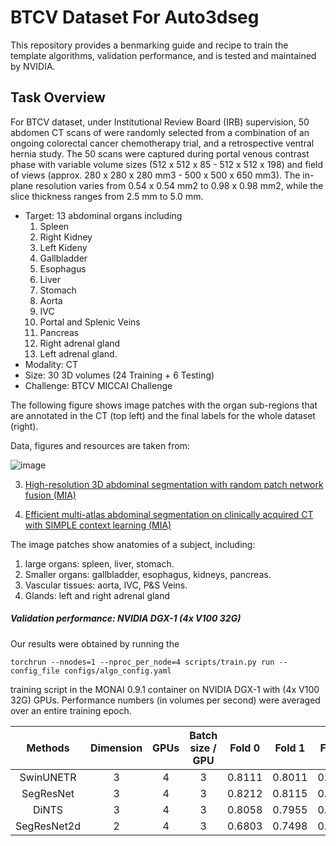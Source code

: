 # BTCV Dataset For Auto3dseg

This repository provides a benmarking guide and recipe to train the template algorithms, validation performance, and is tested and maintained by NVIDIA.


## Task Overview

For BTCV dataset, under Institutional Review Board (IRB) supervision, 50 abdomen CT scans of were randomly selected from a combination of an ongoing colorectal cancer chemotherapy trial, and a retrospective ventral hernia study. The 50 scans were captured during portal venous contrast phase with variable volume sizes (512 x 512 x 85 - 512 x 512 x 198) and field of views (approx. 280 x 280 x 280 mm3 - 500 x 500 x 650 mm3). The in-plane resolution varies from 0.54 x 0.54 mm2 to 0.98 x 0.98 mm2, while the slice thickness ranges from 2.5 mm to 5.0 mm. 

- Target: 13 abdominal organs including 
    1. Spleen 
    2. Right Kidney 
    3. Left Kideny 
    4. Gallbladder 
    5. Esophagus 
    6. Liver 
    7. Stomach 
    8. Aorta 
    9. IVC 
    10. Portal and Splenic Veins 
    11. Pancreas 
    12. Right adrenal gland 
    13. Left adrenal gland.
- Modality: CT
- Size: 30 3D volumes (24 Training + 6 Testing)
- Challenge: BTCV MICCAI Challenge

The following figure shows image patches with the organ sub-regions that are annotated in the CT (top left) and the final labels for the whole dataset (right).

Data, figures and resources are taken from: 

![image](https://lh3.googleusercontent.com/pw/AM-JKLX0svvlMdcrchGAgiWWNkg40lgXYjSHsAAuRc5Frakmz2pWzSzf87JQCRgYpqFR0qAjJWPzMQLc_mmvzNjfF9QWl_1OHZ8j4c9qrbR6zQaDJWaCLArRFh0uPvk97qAa11HtYbD6HpJ-wwTCUsaPcYvM=w1724-h522-no?authuser=0)

3. [High-resolution 3D abdominal segmentation with random patch network fusion (MIA)](https://www.sciencedirect.com/science/article/abs/pii/S1361841520302589)

4. [Efficient multi-atlas abdominal segmentation on clinically acquired CT with SIMPLE context learning (MIA)](https://www.sciencedirect.com/science/article/abs/pii/S1361841515000766?via%3Dihub)

The image patches show anatomies of a subject, including: 
1. large organs: spleen, liver, stomach. 
2. Smaller organs: gallbladder, esophagus, kidneys, pancreas. 
3. Vascular tissues: aorta, IVC, P&S Veins. 
4. Glands: left and right adrenal gland

##### Validation performance: NVIDIA DGX-1 (4x V100 32G)

Our results were obtained by running the 
```
torchrun --nnodes=1 --nproc_per_node=4 scripts/train.py run --config_file configs/algo_config.yaml
```
training script in the MONAI 0.9.1 container on NVIDIA DGX-1 with (4x V100 32G) GPUs. Performance numbers (in volumes per second) were averaged over an entire training epoch.

| Methods| Dimension | GPUs | Batch size / GPU | Fold 0 | Fold 1 | Fold 2 | Fold 3 | Fold 4 | Avg｜
|:------:|:---------:|:----:|:----------------:|:------:|:------:|:------:|:------:|:------:|:---:|
| SwinUNETR | 3 | 4 | 3 | 0.8111 | 0.8011 | 0.6712 | 0.6301 | 0.7239 | 0.7275 |
| SegResNet | 3 | 4 | 3 | 0.8212 | 0.8115 | 0.6848 | 0.6377 | 0.7368 | 0.7384 |
| DiNTS | 3 | 4 | 3 | 0.8058 | 0.7955 | 0.6880 | 0.6281 | 0.7008 | 0.7196 |
|SegResNet2d | 2 | 4 | 3 | 0.6803 | 0.7498 | 0.6188 | 0.6241 | 0.5848 | 0.6516 |




